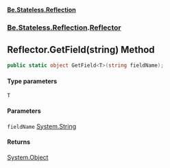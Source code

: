 #### [Be.Stateless.Reflection](README.md 'README')
### [Be.Stateless.Reflection](Be.Stateless.Reflection.md 'Be.Stateless.Reflection').[Reflector](Reflector.md 'Be.Stateless.Reflection.Reflector')

## Reflector.GetField<T>(string) Method

```csharp
public static object GetField<T>(string fieldName);
```
#### Type parameters

<a name='Be.Stateless.Reflection.Reflector.GetField_T_(string).T'></a>

`T`
#### Parameters

<a name='Be.Stateless.Reflection.Reflector.GetField_T_(string).fieldName'></a>

`fieldName` [System.String](https://docs.microsoft.com/en-us/dotnet/api/System.String 'System.String')

#### Returns
[System.Object](https://docs.microsoft.com/en-us/dotnet/api/System.Object 'System.Object')